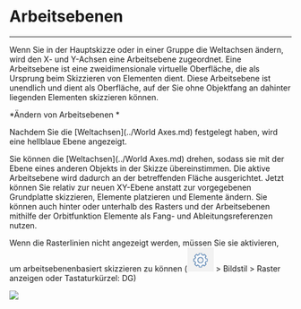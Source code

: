 

# Arbeitsebenen

---

Wenn Sie in der Hauptskizze oder in einer Gruppe die Weltachsen ändern, wird den X- und Y-Achsen eine Arbeitsebene zugeordnet. Eine Arbeitsebene ist eine zweidimensionale virtuelle Oberfläche, die als Ursprung beim Skizzieren von Elementen dient. Diese Arbeitsebene ist unendlich und dient als Oberfläche, auf der Sie ohne Objektfang an dahinter liegenden Elementen skizzieren können.

*Ändern von Arbeitsebenen *

Nachdem Sie die [Weltachsen](../World Axes.md) festgelegt haben, wird eine hellblaue Ebene angezeigt.

Sie können die [Weltachsen](../World Axes.md) drehen, sodass sie mit der Ebene eines anderen Objekts in der Skizze übereinstimmen. Die aktive Arbeitsebene wird dadurch an der betreffenden Fläche ausgerichtet. Jetzt können Sie relativ zur neuen XY-Ebene anstatt zur vorgegebenen Grundplatte skizzieren, Elemente platzieren und Elemente ändern. Sie können auch hinter oder unterhalb des Rasters und der Arbeitsebenen mithilfe der Orbitfunktion Elemente als Fang- und Ableitungsreferenzen nutzen.

Wenn die Rasterlinien nicht angezeigt werden, müssen Sie sie aktivieren, um arbeitsebenenbasiert skizzieren zu können (![](Images/GUID-F12CB419-C270-4B9C-B3C9-5E5B4099B168-low.png) > Bildstil > Raster anzeigen oder Tastaturkürzel: DG)

![](Images/GUID-CCDC46EF-8523-430C-8B6E-074D6D5236E1-low.gif)

